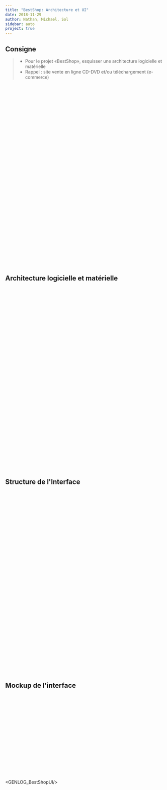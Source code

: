 ```yaml
---
title: "BestShop: Architecture et UI"
date: 2018-11-29
author: Nathan, Michael, Sol
sidebar: auto
project: true
---
```


## Consigne

> * Pour le projet «BestShop», esquisser une architecture logicielle et matérielle
> * Rappel : site vente en ligne CD-DVD et/ou téléchargement (e-commerce)

<br>
<br>
<br>
<br>
<br>
<br>
<br>
<br>
<br>
<br>
<br>
<br>
<br>
<br>
<br>


<Media
  src="https://i.imgur.com/LC8QQd8.png"
  center="true"
  width=450
/>

<br>
<br>
<br>
<br>
<br>
<br>
<br>
<br>
<br>
<br>
<br>
<br>
<br>
<br>
<br>
<br>
<br>
<br>


## Architecture logicielle et matérielle

<br>
<br>
<br>
<br>
<br>
<br>
<br>
<br>
<br>
<br>
<br>
<br>
<br>
<br>
<br>


<Media
  caption="Architecture logicielle et matérielle"
  src="https://i.imgur.com/Ijv1eVH.png"
  center="true"
/>

<br>
<br>
<br>
<br>
<br>
<br>
<br>
<br>
<br>
<br>
<br>
<br>
<br>
<br>
<br>
<br>
<br>
<br>

## Structure de l'Interface

<br>
<br>
<br>
<br>
<br>
<br>
<br>
<br>
<br>
<br>
<br>
<br>
<br>
<br>
<br>

<Media
  caption="Structure de l'Interface"
  src="https://i.imgur.com/l3L6h7y.png"
/>

<br>
<br>
<br>
<br>
<br>
<br>
<br>
<br>
<br>
<br>
<br>
<br>
<br>
<br>
<br>
<br>
<br>
<br>

## Mockup de l'interface

<br>
<br>
<br>
<br>
<br>
<br>
<br>
<br>
<br>
<br>
<br>
<br>
<br>
<br>
<br>

<GENLOG_BestShopUI/>




